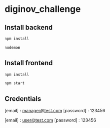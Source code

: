 # diginov_challenge

## Install backend

```bash
npm install 
```

```bash
nodemon
```

## Install frontend

```bash
npm install 
```

```bash
npm start
```

## Credentials

[email] : manager@test.com
[password] : 123456

[email] : user@test.com
[password] : 123456



